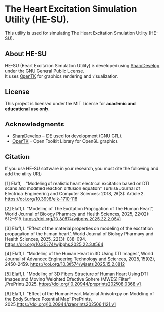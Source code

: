 # The Heart Excitation Simulation Utility (HE-SU).
This utility is used for simulating The Heart Excitation Simulation Utility (HE-SU). 

## About HE-SU
HE-SU (Heart Excitation Simulation Utility) is developed using [SharpDevelop](https://github.com/icsharpcode/SharpDevelop) under the GNU General Public License.  
It uses [OpenTK](https://github.com/opentk/opentk) for graphics rendering and visualization.

## License
This project is licensed under the MIT License for **academic and educational use only**.

## Acknowledgments
- [SharpDevelop](https://github.com/icsharpcode/SharpDevelop) – IDE used for development (GNU GPL).
- [OpenTK](https://opentk.net/) – Open Toolkit Library for OpenGL graphics.

## Citation
If you use HE-SU software in your research, you must cite the following and add the utlity URL:

[1] Elaff, I.  "Modeling of realistic heart electrical excitation based on DTI scans and modified reaction diffusion equation" Turkish Journal of Electrical Engineering and Computer Sciences: 2018, 26(3): Article 2. https://doi.org/10.3906/elk-1710-118

[2] Elaff, I.  “Modeling of The Excitation Propagation of The Human Heart”, World Journal of Biology Pharmacy and Health Sciences, 2025, 22(02): 512–519. https://doi.org/10.30574/wjbphs.2025.22.2.0541

[3] Elaff, I.  “Effect of the material properties on modeling of the excitation propagation of the human heart”, World Journal of Biology Pharmacy and Health Sciences, 2025, 22(3): 088–094. https://doi.org/10.30574/wjbphs.2025.22.3.0564

[4] Elaff, I.  “Modeling of the Human Heart in 3D Using DTI Images”, World Journal of Advanced Engineering Technology and Sciences, 2025, 15(02), 2450-2459. https://doi.org/10.30574/wjaets.2025.15.2.0812  

[5] Elaff, I. "Modeling of 3D Fibers Structure of Human Heart Using DTI Images and Moving Weighted Effective Sphere (MWES) Filter" ,PrePrints,2025. https://doi.org/10.20944/preprints202508.0368.v1.

[6] Elaff, I. "Effect of the Human Heart Material Anisotropy on Modeling of the Body Surface Potential Map" PrePrints, 2025,https://doi.org/10.20944/preprints202506.1121.v1
